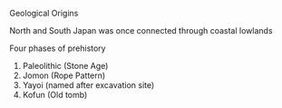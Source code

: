 
Geological Origins

North and South Japan was once connected through coastal lowlands

Four phases of prehistory

1. Paleolithic (Stone Age)
2. Jomon (Rope Pattern)
3. Yayoi (named after excavation site)
4. Kofun (Old tomb)

